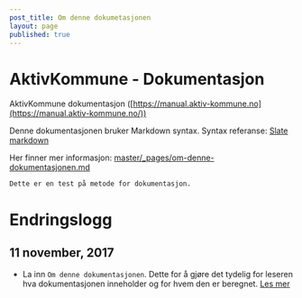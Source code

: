 ```yaml
---
post_title: Om denne dokumetasjonen
layout: page
published: true
---
```

# AktivKommune - Dokumentasjon

AktivKommune dokumentasjon ([https://manual.aktiv-kommune.no](https://manual.aktiv-kommune.no/))

Denne dokumentasjonen bruker Markdown syntax. Syntax referanse: [Slate markdown](https://github.com/tripit/slate/wiki/Markdown-Syntax)

Her finner mer informasjon: [master/_pages/om-denne-dokumentasjonen.md](https://github.com/eCultura/aktiv-kommune-docs/blob/master/_pages/om-denne-dokumentasjonen.md)

`Dette er en test på metode for dokumentasjon.`

# Endringslogg

## 11 november, 2017

- La inn `Om denne dokumentasjonen`. Dette for å gjøre det tydelig for leseren hva dokumentasjonen inneholder og for hvem den er beregnet.   [Les mer](http://manual.aktiv-kommune.no/?page_id=37)

